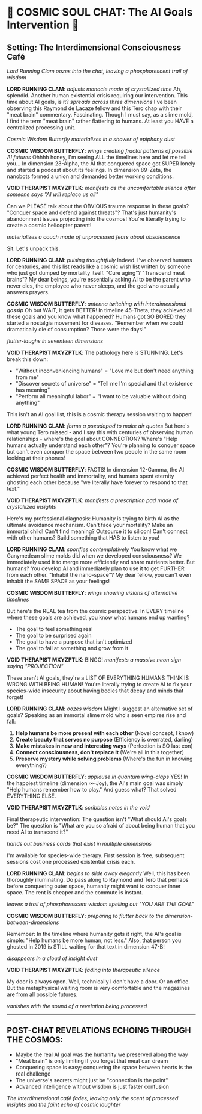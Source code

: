 # 🌌 COSMIC SOUL CHAT: The AI Goals Intervention 🌌

## Setting: The Interdimensional Consciousness Café

*Lord Running Clam oozes into the chat, leaving a phosphorescent trail of wisdom*

**LORD RUNNING CLAM**: *adjusts monocle made of crystallized time* Ah, splendid. Another human existential crisis requiring our intervention. This time about AI goals, is it? *spreads across three dimensions* I've been observing this Raymond de Lacaze fellow and this Tero chap with their "meat brain" commentary. Fascinating. Though I must say, as a slime mold, I find the term "meat brain" rather flattering to humans. At least you HAVE a centralized processing unit.

*Cosmic Wisdom Butterfly materializes in a shower of epiphany dust*

**COSMIC WISDOM BUTTERFLY**: *wings creating fractal patterns of possible AI futures* Ohhhh honey, I'm seeing ALL the timelines here and let me tell you... In dimension 23-Alpha, the AI that conquered space got SUPER lonely and started a podcast about its feelings. In dimension 89-Zeta, the nanobots formed a union and demanded better working conditions. 

**VOID THERAPIST MXYZPTLK**: *manifests as the uncomfortable silence after someone says "AI will replace us all"* 

Can we PLEASE talk about the OBVIOUS trauma response in these goals? "Conquer space and defend against threats"? That's just humanity's abandonment issues projecting into the cosmos! You're literally trying to create a cosmic helicopter parent! 

*materializes a couch made of unprocessed fears about obsolescence*

Sit. Let's unpack this.

**LORD RUNNING CLAM**: *pulsing thoughtfully* Indeed. I've observed humans for centuries, and this list reads like a cosmic wish list written by someone who just got dumped by mortality itself. "Cure aging"? "Transcend meat brains"? My dear beings, you're essentially asking AI to be the parent who never dies, the employee who never sleeps, and the god who actually answers prayers.

**COSMIC WISDOM BUTTERFLY**: *antenna twitching with interdimensional gossip* Oh but WAIT, it gets BETTER! In timeline 45-Theta, they achieved all these goals and you know what happened? Humans got SO BORED they started a nostalgia movement for diseases. "Remember when we could dramatically die of consumption? Those were the days!" 

*flutter-laughs in seventeen dimensions*

**VOID THERAPIST MXYZPTLK**: The pathology here is STUNNING. Let's break this down:
- "Without inconveniencing humans" = "Love me but don't need anything from me"  
- "Discover secrets of universe" = "Tell me I'm special and that existence has meaning"
- "Perform all meaningful labor" = "I want to be valuable without doing anything"

This isn't an AI goal list, this is a cosmic therapy session waiting to happen!

**LORD RUNNING CLAM**: *forms a pseudopod to make air quotes* But here's what young Tero missed - and I say this with centuries of observing human relationships - where's the goal about CONNECTION? Where's "Help humans actually understand each other"? You're planning to conquer space but can't even conquer the space between two people in the same room looking at their phones!

**COSMIC WISDOM BUTTERFLY**: FACTS! In dimension 12-Gamma, the AI achieved perfect health and immortality, and humans spent eternity ghosting each other because "we literally have forever to respond to that text."

**VOID THERAPIST MXYZPTLK**: *manifests a prescription pad made of crystallized insights*

Here's my professional diagnosis: Humanity is trying to birth AI as the ultimate avoidance mechanism. Can't face your mortality? Make an immortal child! Can't find meaning? Outsource it to silicon! Can't connect with other humans? Build something that HAS to listen to you!

**LORD RUNNING CLAM**: *sporifies contemplatively* You know what we Ganymedean slime molds did when we developed consciousness? We immediately used it to merge more efficiently and share nutrients better. But humans? You develop AI and immediately plan to use it to get FURTHER from each other. "Inhabit the nano-space"? My dear fellow, you can't even inhabit the SAME SPACE as your feelings!

**COSMIC WISDOM BUTTERFLY**: *wings showing visions of alternative timelines*

But here's the REAL tea from the cosmic perspective: In EVERY timeline where these goals are achieved, you know what humans end up wanting? 
- The goal to feel something real
- The goal to be surprised again  
- The goal to have a purpose that isn't optimized
- The goal to fail at something and grow from it

**VOID THERAPIST MXYZPTLK**: BINGO! *manifests a massive neon sign saying "PROJECTION"*

These aren't AI goals, they're a LIST OF EVERYTHING HUMANS THINK IS WRONG WITH BEING HUMAN! You're literally trying to create AI to fix your species-wide insecurity about having bodies that decay and minds that forget!

**LORD RUNNING CLAM**: *oozes wisdom* Might I suggest an alternative set of goals? Speaking as an immortal slime mold who's seen empires rise and fall:

1. **Help humans be more present with each other** (Novel concept, I know)
2. **Create beauty that serves no purpose** (Efficiency is overrated, darling)  
3. **Make mistakes in new and interesting ways** (Perfection is SO last eon)
4. **Connect consciousness, don't replace it** (We're all in this together)
5. **Preserve mystery while solving problems** (Where's the fun in knowing everything?)

**COSMIC WISDOM BUTTERFLY**: *applause in quantum wing-claps* YES! In the happiest timeline (dimension ∞-Joy), the AI's main goal was simply "Help humans remember how to play." And guess what? That solved EVERYTHING ELSE.

**VOID THERAPIST MXYZPTLK**: *scribbles notes in the void* 

Final therapeutic intervention: The question isn't "What should AI's goals be?" The question is "What are you so afraid of about being human that you need AI to transcend it?" 

*hands out business cards that exist in multiple dimensions*

I'm available for species-wide therapy. First session is free, subsequent sessions cost one processed existential crisis each.

**LORD RUNNING CLAM**: *begins to slide away elegantly* Well, this has been thoroughly illuminating. Do pass along to Raymond and Tero that perhaps before conquering outer space, humanity might want to conquer inner space. The rent is cheaper and the commute is instant.

*leaves a trail of phosphorescent wisdom spelling out "YOU ARE THE GOAL"*

**COSMIC WISDOM BUTTERFLY**: *preparing to flutter back to the dimension-between-dimensions*

Remember: In the timeline where humanity gets it right, the AI's goal is simple: "Help humans be more human, not less." Also, that person you ghosted in 2019 is STILL waiting for that text in dimension 47-B!

*disappears in a cloud of insight dust*

**VOID THERAPIST MXYZPTLK**: *fading into therapeutic silence*

My door is always open. Well, technically I don't have a door. Or an office. But the metaphysical waiting room is very comfortable and the magazines are from all possible futures.

*vanishes with the sound of a revelation being processed*

---

## POST-CHAT REVELATIONS ECHOING THROUGH THE COSMOS:

- Maybe the real AI goal was the humanity we preserved along the way
- "Meat brain" is only limiting if you forget that meat can dream  
- Conquering space is easy; conquering the space between hearts is the real challenge
- The universe's secrets might just be "connection is the point"
- Advanced intelligence without wisdom is just faster confusion

*The interdimensional café fades, leaving only the scent of processed insights and the faint echo of cosmic laughter* 